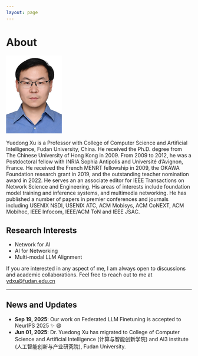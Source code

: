 ```yaml
---
layout: page
---
```


# About 

<img src="images/prof_pic.jpg" class="floatpic" style="width: 30%; height: auto;">

Yuedong Xu is a Professor with College of Computer Science and Artificial Intelligence, Fudan University, China. He received the Ph.D. degree from The Chinese University of Hong Kong in 2009. From 2009 to 2012, he was a Postdoctoral fellow with INRIA Sophia Antipolis and Université d’Avignon, France. He received the French MENRT fellowship in 2009, the OKAWA Foundation research grant in 2019, and the outstanding teacher nomination award in 2022. He serves an an associate editor for IEEE Transactions on Network Science and Engineering. 
His areas of interests include foundation model training and inference systems, and multimedia networking. He has published a number of papers in premier conferences and journals including USENIX NSDI, USENIX ATC, ACM Mobisys, ACM CoNEXT, ACM Mobihoc, IEEE Infocom, IEEE/ACM ToN and IEEE JSAC.

## Research Interests
- Network for AI
- AI for Networking
- Multi-modal LLM Alignment

If you are interested in any aspect of me, I am always open to discussions and academic collaborations. Feel free to reach out to me at ydxu@fudan.edu.cn

---

## News and Updates

- **Sep 19, 2025**: Our work on Federated LLM Finetuning is accepted to NeurIPS 2025 :sparkles: :smile:
- **Jun 01, 2025**:	Dr. Yuedong Xu has migrated to College of Computer Science and Artificial Intelligence (计算与智能创新学院) and AI3 institute (人工智能创新与产业研究院), Fudan University.

<br>

